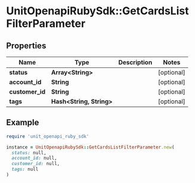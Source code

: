 # UnitOpenapiRubySdk::GetCardsListFilterParameter

## Properties

| Name | Type | Description | Notes |
| ---- | ---- | ----------- | ----- |
| **status** | **Array&lt;String&gt;** |  | [optional] |
| **account_id** | **String** |  | [optional] |
| **customer_id** | **String** |  | [optional] |
| **tags** | **Hash&lt;String, String&gt;** |  | [optional] |

## Example

```ruby
require 'unit_openapi_ruby_sdk'

instance = UnitOpenapiRubySdk::GetCardsListFilterParameter.new(
  status: null,
  account_id: null,
  customer_id: null,
  tags: null
)
```

